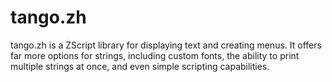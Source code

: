 # tango.zh

tango.zh is a ZScript library for displaying text and creating menus. It offers
far more options for strings, including custom fonts, the ability to print
multiple strings at once, and even simple scripting capabilities.
